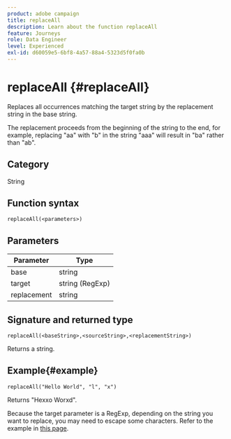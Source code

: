 ```yaml
---
product: adobe campaign
title: replaceAll
description: Learn about the function replaceAll
feature: Journeys
role: Data Engineer
level: Experienced
exl-id: d60059e5-6bf8-4a57-88a4-5323d5f0fa0b
---
```

# replaceAll {#replaceAll}

Replaces all occurrences matching the target string by the replacement string in the base string.

The replacement proceeds from the beginning of the string to the end, for example, replacing "aa" with "b" in the string "aaa" will result in "ba" rather than "ab".

## Category

String

## Function syntax

`replaceAll(<parameters>)`

## Parameters

| Parameter | Type         |
|-----------|--------------|
| base      | string       |
| target  | string (RegExp)       |
| replacement    | string       |

## Signature and returned type

`replaceAll(<baseString>,<sourceString>,<replacementString>)`

Returns a string.

## Example{#example}

`replaceAll("Hello World", "l", "x")`

Returns "Hexxo Worxd".

Because the target parameter is a RegExp, depending on the string you want to replace, you may need to escape some characters. Refer to the example in [this page](../functions/functionreplace.md#example_2).

